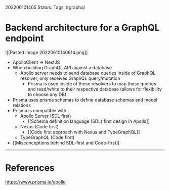 202206101405
Status: 
Tags: #graphql

# Backend architecture for a GraphQL endpoint
![[Pasted image 20220610140614.png]]
- ApolloClient -> NestJS 
- When building GraphQL API against a database
	- Apollo server needs to send database queries inside of GraphQL resolver, only receives GraphQL query/mutation
		- Prisma is used inside of these resolvers to map these queries and read/white to their respective database (allows for flexibility to choose any DB)
- Prisma uses prisma schemas to define database schemas and model relations
- Prisma is compatible with
	- Apollo Server (SDL first)
		-  [[Schema definition language (SDL) first design in Apollo]]
	- Nexus (Code first)
		- [[Code first approach with Nexus and TypeGraphQL]]
	- TypeGraphQL (Code first)
- [[Misconceptions behind SDL-first and Code-first]]





---
# References
https://www.prisma.io/apollo
